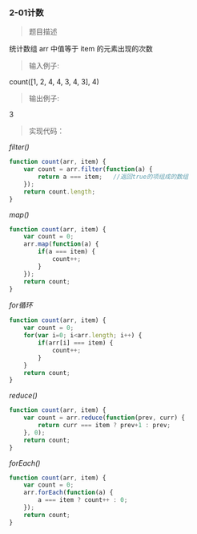 ### 2-01计数

> 题目描述

统计数组 arr 中值等于 item 的元素出现的次数  


>输入例子:

count([1, 2, 4, 4, 3, 4, 3], 4)

>输出例子:

3

> 实现代码：

*filter()*
``` js
function count(arr, item) {
    var count = arr.filter(function(a) {
        return a === item;   //返回true的项组成的数组
    });
    return count.length;
}
```

*map()*
``` js
function count(arr, item) {
    var count = 0;
    arr.map(function(a) {
        if(a === item) {
            count++;
        }
    });
    return count;
}
```
*for循环*
```js
function count(arr, item) {
    var count = 0;
    for(var i=0; i<arr.length; i++) {
        if(arr[i] === item) {
            count++;
        }
    }
    return count;
}
```

*reduce()*
```js
function count(arr, item) {
    var count = arr.reduce(function(prev, curr) {
        return curr === item ? prev+1 : prev;
    }, 0);
    return count;
}
```

*forEach()*

``` js
function count(arr, item) {
    var count = 0;
    arr.forEach(function(a) {
        a === item ? count++ : 0;
    });
    return count;
}
```
